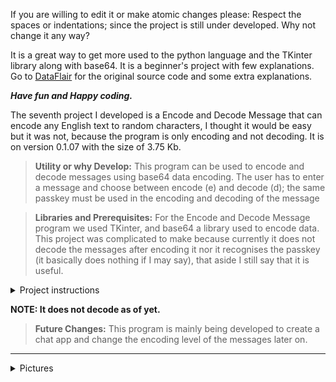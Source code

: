 If you are willing to edit it or make atomic changes please:
Respect the spaces or indentations; since the project is still under developed. Why not change it any way?

It is a great way to get more used to the python language and the TKinter library along with base64.
It is a beginner's project with few explanations. Go to [DataFlair](https://data-flair.training/blogs/alarm-clock-python/) for the original source code and some extra explanations.

***Have fun and Happy coding.***


The seventh project I developed is a Encode and Decode Message that can encode any English text to random characters, I thought it would be easy but it was not, because the program is only encoding and not decoding. It is on version 0.1.07 with the size of 3.75 Kb.

> **Utility or why Develop:** This program can be used to encode and decode messages using base64 data encoding. The user has to enter a message and choose between encode (e) and decode (d); the same passkey must be used in the encoding and decoding of the message


> **Libraries and Prerequisites:** For the Encode and Decode Message program we used TKinter, and base64 a library used to encode data. This project was complicated to make because currently it does not decode the messages after encoding it nor it recognises the passkey (it basically does nothing if I may say), that aside I still say that it is useful.

<details><summary>Project instructions</summary>

<p>
  ```
  """
    GIT: @drafonsopena
    + The objective is to create a base64 Encode and Decode Message using Python.
    | Group:
    +-+---------------- 1 ----------------
    | Prerequisites:
    | Install libraries (eg: pip3 install tk)
    | Basic Python skills
    | Use a virtual environment
    +---------------- 2 ----------------
    | Project File Structure:
    | Import all the needed libraries/modules
    | Create display window
    | Create labels, functions and buttons
    +---------------- 3 ----------------
    | All necessary libraries for the Encode and Decode Message:
    | import tkinter as tk
    | import base64
    +------------------------------------
"""
```
</p>
</details>

**NOTE: It does not decode as of yet.**


> **Future Changes:** This program is mainly being developed to create a chat app and change the encoding level of the messages later on.

---

<details><summary>Pictures</summary>

**Picture 1: Encode & Decode Message main window**
  
![encode_decodeOne](https://user-images.githubusercontent.com/72225601/216096154-68f38d92-2ada-4195-b384-0365f5f11fa6.png)

**Picture 2: Encode & Decode Message output window**

![encode_decodeTwo](https://user-images.githubusercontent.com/72225601/216096182-42756d9d-6c72-4953-9b18-c604c9d7e7b2.png)

</details>










